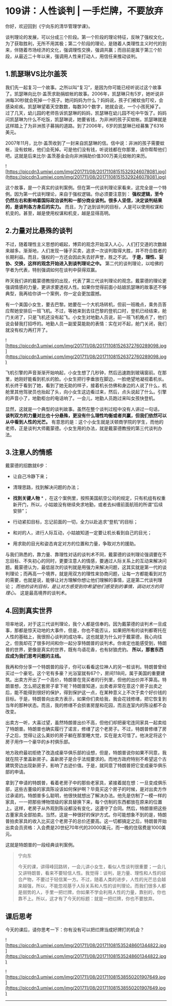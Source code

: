# 109讲：人性谈判 | 一手烂牌，不要放弃

你好，欢迎回到《宁向东的清华管理学课》。

谈判理论的发展，可以分成三个阶段。第一个阶段的理论特征，反映了强权文化，为了获取胜利，无所不用其极；第二个阶段的理论，是随着人类理性主义时代的到来，伴随着市场经济的文化，强调理性交换，强调共赢；而目前是属于第三个阶段，从最近二十年以来，强调用人性来打动人，用信任来推动谈判。

## 1.凯瑟琳VS比尔盖茨

我们先一起复习一个故事。之所以叫“复习”，是因为你可能已经听说过这个故事了。凯瑟琳向比尔·盖茨求助捐蚊帐的故事。2006年，凯瑟琳只有5岁，她听说非洲每30秒就会死掉一个孩子。她问妈妈为什么？妈妈说，孩子们被蚊虫叮咬，会感染疟疾。凯瑟琳望着天空数数，每数30个数字，她就会说，一个小孩死掉了。过了几天，幼儿园的老师告诉凯瑟琳的妈妈，凯瑟琳在幼儿园不吃中午饭了。妈妈问凯瑟琳为什么不吃饭，凯瑟琳说，她要省钱，为非洲的孩子买蚊帐。凯瑟琳就是这样踏上了为非洲孩子募捐的道路。到了2006年，6岁的凯瑟琳已经募集了6316美元。

2007年11月，比尔·盖茨收到了一封来自凯瑟琳的信。信中说：非洲的孩子需要蚊帐，没有蚊帐，他们会死掉。可是他们没有钱，听说钱都在你那里，请你帮帮他们吧。这就是后来比尔·盖茨基金会向非洲捐助价值300万美元蚊帐的来历。

![https://piccdn3.umiwi.com/img/201711/08/201711081515329246078081.jpg](https://piccdn3.umiwi.com/img/201711/08/201711081515329246078081.jpg)

这个故事，是一个真实的谈判案例。但在第一代谈判理论家看来，这完全是一个特例。因为第一代谈判理论，来自于强权逻辑。你必须要注意到： **强权逻辑，至今仍然左右和影响着国际政治谈判和一部分商业谈判。很多人坚信，决定谈判结果的，是谈判各方身后的实力。** 而且，为了达到谈判的目标，人是可以使用权谋和机变的。甚至，越是使用权谋和机变，越是显得高明。

## 2.力量对比悬殊的谈判

不过，随着理性主义思想的崛起，博弈的观念开始深入人心，人们打交道的次数越来越多。渐渐地，人们发现一锤子买卖，追求一次谈判取得大胜，并不符合胜者的长期利益。而且，强权的一方还会因此失去好声誉，胜之不武。 **于是，理性、妥协、交换，这样的观念开始进入到谈判理论之中。** 第二代的谈判理论，以哈佛的学者为代表，特别强调如何在谈判中获得双赢。

昨天我们讲的戴蒙德教授的出现，代表了第三代谈判理论的观念。戴蒙德的理论更强调情感的力量，更讲求要透视人性。如果你觉得前面小姑娘凯瑟琳的故事还不够典型，我再给你讲一个案例，你一定会更加震撼。

有一个美国小女生，要去巴黎。她要在一个大机场转机，但前一班晚点，乘务员答应帮她安排后一班飞机。不过，等她来到去往巴黎的登机口时，登机已经结束，舱门关闭了，只是飞机还没有起飞。小女生对地勤人员说，前一班飞机晚点了，他们说会替我打招呼的。地勤人员一副爱莫能助的表情：实在对不起，舱门关闭，我们就没有权力再打开了。

![https://piccdn3.umiwi.com/img/201711/08/201711081526372760289098.jpg](https://piccdn3.umiwi.com/img/201711/08/201711081526372760289098.jpg)

飞机引擎的声音渐渐开始响起，小女生想了几秒钟，然后迅速跑到玻璃窗前。在那里，她刚好能看到机长的脸。小女生把行李垂放在脚边，一脸绝望地凝视着机长。机长终于看到了她，看到了她无助的样子，接着机长仿佛和身边的人说了什么，机舱里其他驾驶员也抬起了头，向小女生这边看过来，然后，点头说起了什么。引擎的声音小了，地勤柜台的电话响了。一会儿，地勤人员跑过来叫女孩快登机。

显然，这就是一个典型的谈判故事。虽然在整个谈判过程中没有人讲过一句话， **谈判双方的力量对比也十分悬殊，更没有什么理性均衡或者共赢，但我们依然可以从中看到人性的光芒。** 有意思的是：这个小女生就是沃顿商学院的学生，而他的老师，正是谈判大师戴蒙德。小女生用的办法，就是戴蒙德教授的第三代谈判办法。

## 3.注意人的情感

戴蒙德的招数就6步：

* 让自己冷静下来；

* 清理思路，找到解决问题的办法；

* **找到关键人物** * ，在这个案例里，按照美国航空公司的规定，只有机组有权重新开门，所以，小姑娘没有继续央求地勤，或者去纠缠前面航班的所谓“后续安排”；

* 行动紧扣目标，忘记前面的一切，全力以赴追求“登机”的目标；

* 和对的人，进行人际互动，小姑娘知道一定要让机长看到自己的目光；

* 用求助的目光和姿态肯定对方的位置和力量，争取对方的援助。

与我们熟悉的，靠力量、靠理性对话的谈判术不同，戴蒙德的谈判理论强调要在不忘目标、不失初心的同时，更要注意人的情感，要通过人际关系上的互动来解决问题。戴蒙德认为，最低层次的谈判就是用强力来解决问题，这其实就是第一代的谈判理论；而再高一个境界，就是用双方的理性来协商问题，让每一方都能看到对方的需要，也就是说，能够让对方理解你想让他们理解的事情，这是第二代谈判理论； *而他的谈判目标，是让对方感受到你希望他们感受到的事情，调动对方的同理心。* 这是最高境界的谈判术。

## 4.回到真实世界

坦率地说，对于这三代谈判理论，我个人都是信奉的。因为戴蒙德的谈判术一旦成事，那都是惊天动地的大事件，但是，你也不能否认，如果把所有的谈判都寄托在人性的基础上，我很担心谈判的成功率。这也就是为什么对于戴蒙德，我心向往之，但我却花了很多时间和你一起分享特朗普的谈判术。你肯定也能感受到，特朗普的世界，更像是真实的世界，既有鸟语花香，也有豺狼虎豹。 **所以，那套东西应成为我们思考问题的主线。**

我再和你分享一个特朗普的段子，你可以看看这位神人的另一桩谈判。特朗普曾经买过一个豪宅。这个宅有多豪？光浴室就有67个，房间118间，属于美国的重要建筑。出卖方开出了一个高价，特朗普在竞买者的行列里，但他的出价并不算高。特朗普想，怎么把这套房子拿下呢？特朗普知道，出卖者非常在意这个房子出卖之后，能不能得到很好的保护，得到保护这一点，在某种意义上不次于卖个好价钱的目标。于是，特朗普向出卖方表示，如果你们卖给我，我会花钱修缮，把它恢复到当年的那种状态。而且，我的修缮不会损害房屋和花园，而且连室内的陈设都不会改变。

出卖方一听，大喜过望，虽然特朗普出价不高，但他们却把豪宅连同家具一起卖给了特朗普。特朗普也确实履行了诺言，修缮了这个老房子。不过，特朗普修缮了房子之后，觉得让这么美妙的房子躺在那里睡大觉，实在是太可惜了。他决定将这个房子用作一个豪华的乡村俱乐部。

地方政府最初拒绝了改造成豪华俱乐部的设想，但是，特朗普说你如果不同意，我就在院子里盖新房子。盖新房子是合乎法规要求的。而地方政府特别不希望这个古建筑旁边出现新房子，影响了古迹价值。于是，就同意了特朗普把它变成豪华俱乐部的申请。

拿到了申请的特朗普，看着老房子中的那些老家具，紧接着就在想：一旦变成俱乐部，这些古董级的家具陈设该如何保护啊？毕竟买这个房子的时候，是对出卖方作过承诺的。特朗普多么聪明，他很快就想出了解决办法。他先是仿制了一模一样的家具，一一把那些博物馆级的家具替换下来，每个仿制的东西都放在原来的位置上。这样，老房子从外观到陈设都没有变化，这遵守了合同。然后，特朗普把这些古董家具全部拍卖。当然，这是一种很好的保护方式。你可能想象不到的是，特朗普拍卖家具的收入比买这个老房子的总价还要高。这一切都搞定之后，特朗普开始出卖会员资格：入会费是20世纪70年代的20000美元，而一晚的住宿费是1000美元。

这就是特朗普的一段经典谈判案例。

> 宁向东
> 
> 今天的课，讲得峰回路转，一会儿讲小女生，看似人性谈判很重要；一会儿又讲特朗普，看来不要轻信人性。我觉得：谈判，是力量、理性和人性的综合产物，不要过于轻信某一方。不过，随着人类的进步，人性的光芒总会越来越强，所以，不能忽视基于人际关系和人性的谈判理论。而我们很多人都是弱势的人，手里一把烂牌，你如果不学会利用人性的力量，靠别的，你也靠不上。所以，这才有了今天的标题：就是一把烂牌，你也不要放弃。

## 课后思考

今天的课后，请你思考一下：你有没有可以把烂牌当成好牌打的机会？

![https://piccdn3.umiwi.com/img/201711/08/201711081535248601344822.jpg](https://piccdn3.umiwi.com/img/201711/08/201711081535248601344822.jpg)

![https://piccdn3.umiwi.com/img/201711/08/201711081538550201907649.jpg](https://piccdn3.umiwi.com/img/201711/08/201711081538550201907649.jpg)

---
